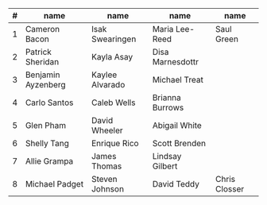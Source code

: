 | # | name | name | name | name |
|---- |----|----|----|----|
| 1 | Cameron Bacon | Isak Swearingen | Maria Lee-Reed | Saul Green |
| 2 | Patrick Sheridan | Kayla Asay | Disa Marnesdottr |  |
| 3 | Benjamin Ayzenberg | Kaylee Alvarado | Michael Treat |  |
| 4 | Carlo Santos | Caleb Wells | Brianna Burrows |  |
| 5 | Glen Pham | David Wheeler | Abigail White |  |
| 6 | Shelly Tang | Enrique Rico | Scott Brenden |  |
| 7 | Allie Grampa | James Thomas | Lindsay Gilbert |  |
| 8 | Michael Padget | Steven Johnson | David Teddy | Chris Closser |
